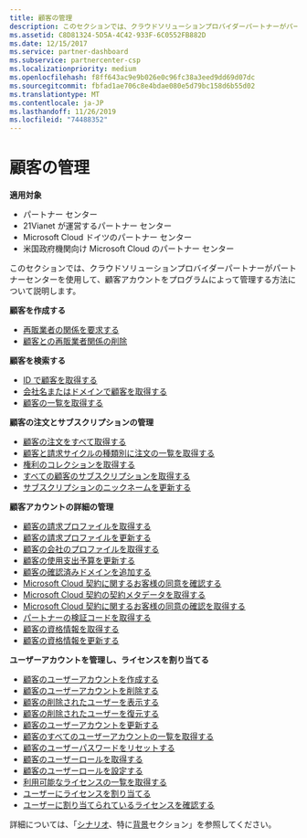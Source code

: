 ```yaml
---
title: 顧客の管理
description: このセクションでは、クラウドソリューションプロバイダーパートナーがパートナーセンターを使用して、顧客アカウントをプログラムによって管理する方法について説明します。
ms.assetid: C8D81324-5D5A-4C42-933F-6C0552FB882D
ms.date: 12/15/2017
ms.service: partner-dashboard
ms.subservice: partnercenter-csp
ms.localizationpriority: medium
ms.openlocfilehash: f8ff643ac9e9b026e0c96fc38a3eed9dd69d07dc
ms.sourcegitcommit: fbfad1ae706c8e4bdae080e5d79bc158d6b55d02
ms.translationtype: MT
ms.contentlocale: ja-JP
ms.lasthandoff: 11/26/2019
ms.locfileid: "74488352"
---
```

# <a name="manage-customers"></a>顧客の管理


**適用対象**

- パートナー センター
- 21Vianet が運営するパートナー センター
- Microsoft Cloud ドイツのパートナー センター
- 米国政府機関向け Microsoft Cloud のパートナー センター

このセクションでは、クラウドソリューションプロバイダーパートナーがパートナーセンターを使用して、顧客アカウントをプログラムによって管理する方法について説明します。

**顧客を作成する**
- [再販業者の関係を要求する](request-reseller-relationship.md) 
- [顧客との再販業者関係の削除](remove-a-reseller-relationship-with-a-customer.md) 

**顧客を検索する**
- [ID で顧客を取得する](get-a-customer-by-id.md)
- [会社名またはドメインで顧客を取得する](get-a-customer-by-name.md)
- [顧客の一覧を取得する](get-a-list-of-customers.md)

**顧客の注文とサブスクリプションの管理**
- [顧客の注文をすべて取得する](get-all-of-a-customer-s-orders.md)
- [顧客と請求サイクルの種類別に注文の一覧を取得する](get-a-list-of-orders-by-customer-and-billing-cycle-type.md)
- [権利のコレクションを取得する](get-a-collection-of-entitlements.md)
- [すべての顧客のサブスクリプションを取得する](get-all-of-a-customer-s-subscriptions.md)
- [サブスクリプションのニックネームを更新する](update-the-nickname-for-a-subscription.md)

**顧客アカウントの詳細の管理**
- [顧客の請求プロファイルを取得する](get-all-of-a-customer-s-billing-profiles.md)
- [顧客の請求プロファイルを更新する](update-a-customer-s-billing-profile.md)
- [顧客の会社のプロファイルを取得する](get-a-customer-s-company-profile.md)   
- [顧客の使用支出予算を更新する](update-a-customer-s-usage-spending-budget.md)   
- [顧客の確認済みドメインを追加する](add-a-verified-domain-for-a-customer.md)   
- [Microsoft Cloud 契約に関するお客様の同意を確認する](confirm-customer-consent.md)
- [Microsoft Cloud 契約の契約メタデータを取得する](get-agreement-metadata.md)
- [Microsoft Cloud 契約に関するお客様の同意の確認を取得する](get-confirmation-of-customer-consent.md)
- [パートナーの検証コードを取得する](get-a-partner-s-validation-codes.md)
- [顧客の資格情報を取得する](get-a-customer-s-qualification.md)
- [顧客の資格情報を更新する](update-a-customer-s-qualification.md)

**ユーザーアカウントを管理し、ライセンスを割り当てる**
- [顧客のユーザーアカウントを作成する](create-user-accounts-for-a-customer.md)
- [顧客のユーザーアカウントを削除する](delete-user-accounts-for-a-customer.md)
- [顧客の削除されたユーザーを表示する](view-a-deleted-user.md)
- [顧客の削除されたユーザーを復元する](restore-a-user-for-a-customer.md)
- [顧客のユーザーアカウントを更新する](update-user-accounts-for-a-customer.md)
- [顧客のすべてのユーザーアカウントの一覧を取得する](get-a-list-of-all-user-accounts-for-a-customer.md)
- [顧客のユーザーパスワードをリセットする](reset-user-password-for-a-customer.md)
- [顧客のユーザーロールを取得する](get-user-roles-for-a-customer.md)
- [顧客のユーザーロールを設定する](set-user-roles-for-a-customer.md)
- [利用可能なライセンスの一覧を取得する](get-a-list-of-available-licenses.md)
- [ユーザーにライセンスを割り当てる](assign-licenses-to-a-user.md)
- [ユーザーに割り当てられているライセンスを確認する](check-which-licenses-are-assigned-to-a-user.md) 

詳細については、「[シナリオ](scenarios.md)、特に[背景](scenarios.md#background)セクション」を参照してください。

 

 




